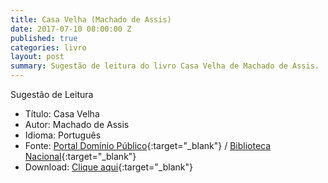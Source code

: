 ```yaml
---
title: Casa Velha (Machado de Assis)
date: 2017-07-10 08:00:00 Z
published: true
categories: livro
layout: post
summary: Sugestão de leitura do livro Casa Velha de Machado de Assis.
---
```


Sugestão de Leitura

* Título: Casa Velha
* Autor: Machado de Assis
* Idioma: Português
* Fonte: [Portal Domínio Público][PDP]{:target="_blank"} <i class="fa fa-external-link" aria-hidden="true"></i> / [Biblioteca Nacional][BN]{:target="_blank"} <i class="fa fa-external-link" aria-hidden="true"></i>
* Download: [Clique aqui][DOWNLOAD]{:target="_blank"} <i class="fa fa-external-link" aria-hidden="true"></i>

[DOWNLOAD]: http://www.dominiopublico.gov.br/pesquisa/DetalheObraForm.do?select_action=&co_obra=2040
[PDP]: http://www.dominiopublico.gov.br
[BN]: https://www.bn.gov.br/
